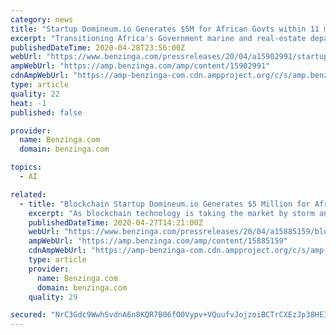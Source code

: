 ```yaml
---
category: news
title: "Startup Domineum.io Generates $5M for African Govts within 11 months"
excerpt: "Transitioning Africa's Government marine and real-estate departments to BlockchainLONDON, Apr 29, 2020 - () - As blockchain technology is taking the market by"
publishedDateTime: 2020-04-28T23:56:00Z
webUrl: "https://www.benzinga.com/pressreleases/20/04/a15902991/startup-domineum-io-generates-5m-for-african-govts-within-11-months"
ampWebUrl: "https://amp.benzinga.com/amp/content/15902991"
cdnAmpWebUrl: "https://amp-benzinga-com.cdn.ampproject.org/c/s/amp.benzinga.com/amp/content/15902991"
type: article
quality: 22
heat: -1
published: false

provider:
  name: Benzinga.com
  domain: benzinga.com

topics:
  - AI

related:
  - title: "Blockchain Startup Domineum.io Generates $5 Million for African Govts within 11 Months"
    excerpt: "As blockchain technology is taking the market by storm and creating exponential growth, Africa would not be exempted. Delivering"
    publishedDateTime: 2020-04-27T14:21:00Z
    webUrl: "https://www.benzinga.com/pressreleases/20/04/a15885159/blockchain-startup-domineum-io-generates-5-million-for-african-govts-within-11-months"
    ampWebUrl: "https://amp.benzinga.com/amp/content/15885159"
    cdnAmpWebUrl: "https://amp-benzinga-com.cdn.ampproject.org/c/s/amp.benzinga.com/amp/content/15885159"
    type: article
    provider:
      name: Benzinga.com
      domain: benzinga.com
    quality: 29

secured: "NrC3Gdc9WwhSvdnA6n8KQR7B06fO0Vypv+VQuufvJojzoiBCTrCXEzJp38HEI4jekufatf9i4IHwS2R60yMmeCFCehpl8MCfxKl8jLfba+IPHiC8qOkLbardC6BKX+gbpg2IIvPKvltDZH7kl7CWr1VWS0cwPnQl1X0qzZfKM/fsN/FskzP+KYv8pfXNMAzgeCcMfjqcNkgAlKCozh3hPdt2DHLo4CQ+CusDMcTHPokRJmq9u5IYsTm+oWMSnl10BddYgLNY1zu3l09GJxHtzyv50GLdt7lPgeIylil+x+gKcLXmjIQOSPO2on/mAe7N;UlGwbdW1ZZzgj5ZtnlxEHQ=="
---
```


